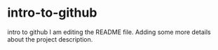 # intro-to-github
intro to github
I am editing the README file. Adding some more details about the project description.

